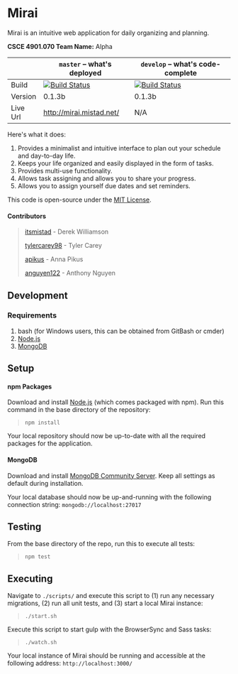 Mirai
=====

Mirai is an intuitive web application for daily organizing and planning.

**CSCE 4901.070 Team Name:** Alpha

|   |`master` – what's deployed|`develop` – what's code-complete|
|---|---|---|
|Build|[![Build Status](https://travis-ci.com/itsmistad/Mirai.svg?branch=master)](https://travis-ci.com/itsmistad/Mirai)|[![Build Status](https://travis-ci.com/itsmistad/Mirai.svg?branch=develop)](https://travis-ci.com/itsmistad/Mirai)|
|Version|0.1.3b|0.1.3b|
|Live Url|http://mirai.mistad.net/|N/A|

Here's what it does:

1. Provides a minimalist and intuitive interface to plan out your schedule and day-to-day life.
2. Keeps your life organized and easily displayed in the form of tasks.
3. Provides multi-use functionality.
4. Allows task assigning and allows you to share your progress.
5. Allows you to assign yourself due dates and set reminders.

This code is open-source under the [MIT License](https://opensource.org/licenses/MIT).

#### Contributors
> [itsmistad](https://github.com/itsmistad/) - Derek Williamson
> 
> [tylercarey98](https://github.com/TylerCarey98) - Tyler Carey
>
> [apikus](https://github.com/apikus) - Anna Pikus
>
> [anguyen122](https://github.com/anguyen122) - Anthony Nguyen

## Development
### Requirements

1. bash (for Windows users, this can be obtained from GitBash or cmder)
2. [Node.js](https://nodejs.org/en/download/)
3. [MongoDB](https://www.mongodb.com/download-center/community)

## Setup

#### npm Packages

Download and install [Node.js](https://nodejs.org/en/download/) (which comes packaged with npm).
Run this command in the base directory of the repository:
> `npm install`

Your local repository should now be up-to-date with all the required packages for the application.

#### MongoDB

Download and install [MongoDB Community Server](https://www.mongodb.com/download-center/community).
Keep all settings as default during installation.

Your local database should now be up-and-running with the following connection string:
`mongodb://localhost:27017`

## Testing

From the base directory of the repo, run this to execute all tests:
> `npm test`

## Executing

Navigate to `./scripts/` and execute this script to (1) run any necessary migrations, (2) run all unit tests, and (3) start a local Mirai instance:
> `./start.sh`

Execute this script to start gulp with the BrowserSync and Sass tasks:
> `./watch.sh`

Your local instance of Mirai should be running and accessible at the following address:
`http://localhost:3000/`
